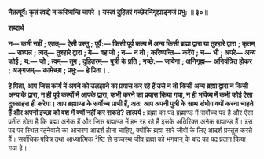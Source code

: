 **नैतत्पूर्वै: कृतं त्वद्ये न करिष्यन्ति चापरे ।** **यस्त्वं दुहितरं गच्छेरनिगृह्याङ्गजं प्रभु: ॥ ३०॥** 

**शब्दार्थ** 

**न—** **कभी नहीं** **; एतत्—** **ऐसी वस्तु** **; पूर्वै:—** **किसी पूर्व कल्प में अन्य किसी ब्रह्मा द्वारा या तुश्हारे द्वारा** **; कृतम्—** **सश्पन्न** **; त्वत्—** **तुश्हारे द्वारा** **; ये—** **वह जो** **; न—** **न तो** **; करिष्यन्ति—** **करेंगे** **; च—** **भी** **; अपरे—** **अन्य कोई** **; य:—** **जो** **; त्वम्—** **तुम** **; दुहितरम्—** **पुत्री** **के प्रति** **; गच्छे:—** **जायेगा** **; अनिगृह्य—** **अनियंत्रित होकर** **; अङ्गजम्—** **कामेच्छा** **; प्रभु:—** **हे पिता।** **.** 

**हे पिता, आप जिस कार्य में अपने को उलझाने का प्रयास कर रहे हैं उसे न तो किसी अन्य** **ब्रह्मा द्वारा न किसी अन्य के द्वारा, न ही पूर्व कल्पों में आपके द्वारा, कभी करने का प्रयास** **किया गया, न ही भविष्य में कभी कोई ऐसा दुस्साहस ही करेगा। आप ब्रह्माण्ड के सर्वोच्च** **प्राणी हैं, अत: आप अपनी पुत्री के साथ संभोग क्यों करना चाहते हैं और अपनी इच्छा को वश** **में क्यों नहीं कर सकते?** **तात्पर्य :** ब्रह्मा का पद ब्रह्माण्ड में सर्वोच्च पद है और ऐसा प्रतीत होता है कि ब्रह्मा अनेक हैं और जिस ब्रह्माण्ड में हम रह रहे हैं इसके अतिरिक्त अनेक ब्रह्माण्ड हैं। इस पद पर स्थित रहनेवाले का आचरण आदर्श होना चाहिए, क्योंकि ब्रह्मा सारे जीवों के लिए आदर्श प्रस्तुत करते हैं। सर्वाधिक पवित्र तथा आध्यात्मिक ²ष्टि से उच्चस्थ जीव ब्रह्मा को भगवान् के बाद का पद प्रदान किया गया है।  